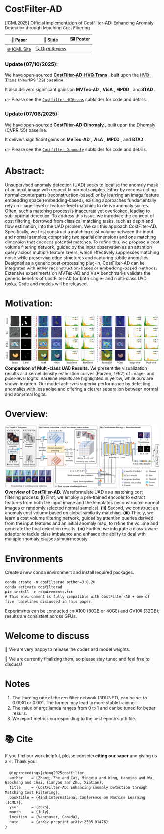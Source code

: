 # CostFilter-AD

[ICML2025] Official Implementation of CostFilter-AD: Enhancing Anomaly Detection through Matching Cost Filtering

| [📄 Paper](https://arxiv.org/abs/2505.01476)              | [📑 Slide](https://github.com/ZHE-SAPI/CostFilter-AD/blob/main/Materials/CostFilter-AD_slide_ICML2025.pdf)                                     | [🖼️ Poster](https://github.com/ZHE-SAPI/CostFilter-AD/blob/main/Materials/CostFilter-AD_poster_ICML2025.pdf) |
| ------------------------------------------------------ | ------------------------------------------------------------------------------------------------------------------------------------------- | ----------------------------------------------------------------------------------------------------------- |
| [🌐 ICML Site](https://icml.cc/virtual/2025/poster/46359) | [🔍 OpenReview](https://openreview.net/forum?id=6p2wsBeYSs&referrer=%5Bthe%20profile%20of%20Mingxiu%20Cai%5D(%2Fprofile%3Fid%3D~Mingxiu_Cai1)) |                                                                                                             |

### **Update (07/10/2025):**

We have open-sourced  **[CostFilter-AD-HVQ-Trans](https://github.com/ZHE-SAPI/CostFilter-AD/tree/main/Costfilter_HVQtrans)** , built upon the [HVQ-Trans](https://github.com/RuiyingLu/HVQ-Trans) (NeurIPS '23) baseline.

It also delivers significant gains on  **MVTec-AD** ,  **VisA** ,  **MPDD** , and  **BTAD** .

👉 Please see the [`Costfilter_HVQtrans`](https://github.com/ZHE-SAPI/CostFilter-AD/tree/main/Costfilter_HVQtrans) subfolder for code and details.

### **Update (07/06/2025):**

We have open-sourced  **[CostFilter-AD-Dinomaly](https://github.com/ZHE-SAPI/CostFilter-AD/tree/main/Costfilter_Dinomaly)** , built upon the [Dinomaly](https://github.com/guojiajeremy/Dinomaly/tree/master) (CVPR '25) baseline.

It delivers significant gains on  **MVTec-AD** ,  **VisA** ,  **MPDD** , and  **BTAD** .

👉 Please see the [`Costfilter_Dinomaly`](https://github.com/ZHE-SAPI/CostFilter-AD/tree/main/Costfilter_Dinomaly) subfolder for code and details.

# **Abstract:**

Unsupervised anomaly detection (UAD) seeks to localize the anomaly mask of an input image with respect to normal samples. Either by reconstructing normal counterparts (reconstruction-based) or by learning an image feature embedding space (embedding-based), existing approaches fundamentally rely on image-level or feature-level matching to derive anomaly scores. Often, such a matching process is inaccurate yet overlooked, leading to sub-optimal detection. To address this issue, we introduce the concept of cost filtering, borrowed from classical matching tasks, such as depth and flow estimation, into the UAD problem. We call this approach CostFilter-AD.
Specifically, we first construct a matching cost volume between the input and normal samples, comprising two spatial dimensions and one matching dimension that encodes potential matches. To refine this, we propose a cost volume filtering network, guided by the input observation as an attention query across multiple feature layers, which effectively suppresses matching noise while preserving edge structures and capturing subtle anomalies.
Designed as a generic post-processing plug-in,
CostFilter-AD can be integrated with either reconstruction-based or embedding-based methods.
Extensive experiments on MVTec-AD and VisA benchmarks validate the generic benefits of CostFilter-AD for both single- and multi-class UAD tasks. Code and models will be released.

# Motivation:

![Motivation](https://github.com/ZHE-SAPI/CostFilter-AD/blob/main/Materials/motivation.png)
**Comparison of Multi-class UAD Results.** We present the visualization results and kernel density estimation curves (Parzen, 1962) of image- and pixel-level logits. Baseline results are highlighted in yellow, while ours are shown in green. Our model achieves superior performance by detecting anomalies with less noise and offering a clearer separation between normal and abnormal logits.

# Overview:

![Overview](https://github.com/ZHE-SAPI/CostFilter-AD/blob/main/Materials/overview.png)
**Overview of CostFilter-AD.** We reformulate UAD as a matching cost filtering process:
**(i)** First, we employ a pre-trained encoder to extract features from both the input image and the templates (reconstructed normal images or randomly selected normal samples).
**(ii)** Second, we construct an anomaly cost volume based on global similarity matching.
**(iii)** Thirdly, we learn a cost volume filtering network, guided by attention queries derived from the input features and an initial anomaly map, to refine the volume and generate the final detection results.
**(iv)** Further, we integrate a class-aware adaptor to tackle class imbalance and enhance the ability to deal with multiple anomaly classes simultaneously.

# Environments

Create a new conda environment and install required packages.

```
conda create -n cosfilterad python=3.8.20
conda activate cosfilterad 
pip install -r requirements.txt
# This environment is fully compatible with CostFilter-AD + one of five  baselines discussed in this paper.
```

Experiments can be conducted on A100 (80GB or 40GB) and GV100 (32GB); results are consistent across GPUs.

# Welcome to discuss

🚀 We are very happy to release the codes and model weights.

💬 We are currently finalizing them, so please stay tuned and feel free to discuss!

# Notes
1. The learning rate of the costfilter network (3DUNET), can be set to 0.0001 or 0.001. The former may lead to more stable training.
2. The value of args.lamda ranges from 0 to 1 and can be tuned for better results.
3. We report metrics corresponding to the best epoch's pth file.

   
# 📚 Cite

If you find our work helpful, please consider **citing our paper** and giving us a ⭐. Thank you!

```
  @inproceedings{zhang2025costfilter,
  author    = {Zhang, Zhe and Cai, Mingxiu and Wang, Hanxiao and Wu, Gaochang and Chai, Tianyou and Zhu, Xiatian},
  title     = {CostFilter-AD: Enhancing Anomaly Detection through Matching Cost Filtering},
  booktitle = {42nd International Conference on Machine Learning (ICML)},
  year      = {2025},
  month     = {July},
  location  = {Vancouver, Canada},
  note      = {arXiv preprint arXiv:2505.01476}
}
```
